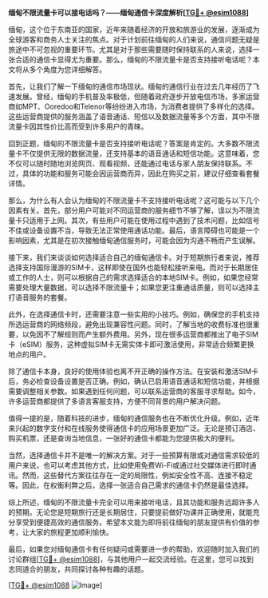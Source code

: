 **缅甸不限流量卡可以接电话吗？——缅甸通信卡深度解析[[TG💪+ @esim1088](https://t.me/s/esim1088)]**

缅甸，这个位于东南亚的国家，近年来随着经济的开放和旅游业的发展，逐渐成为全球游客和商务人士关注的焦点。对于计划前往缅甸的人们来说，通信问题无疑是旅途中不可忽视的重要环节。尤其是对于那些需要随时保持联系的人来说，选择一张合适的通信卡显得尤为重要。那么，缅甸的不限流量卡是否支持接听电话呢？本文将从多个角度为您详细解答。

首先，让我们了解一下缅甸的通信市场现状。缅甸的通信行业在过去几年经历了飞速发展。曾经，缅甸的手机普及率极低，但随着政府逐步开放电信市场，多家运营商如MPT、Ooredoo和Telenor等纷纷进入市场，为消费者提供了多样化的选择。这些运营商提供的服务涵盖了语音通话、短信以及数据流量等多个方面，其中不限流量卡因其性价比高而受到许多用户的青睐。

回到正题，缅甸的不限流量卡是否支持接听电话呢？答案是肯定的。大多数不限流量卡不仅提供无限的数据流量，还支持基本的语音通话和短信功能。这意味着，您不仅可以随时随地浏览网页、观看视频，还能通过电话与家人朋友保持联系。不过，具体的功能和服务可能会因运营商而异，因此在购买之前，建议仔细查看套餐详情。

那么，为什么有人会认为缅甸的不限流量卡不支持接听电话呢？这可能与以下几个因素有关。首先，部分用户可能对不同运营商的服务细节不够了解，误以为不限流量卡只适用于上网。其次，有些用户可能在使用过程中遇到了技术问题，比如信号不佳或设备设置不当，导致无法正常使用通话功能。最后，语言障碍也可能是一个影响因素，尤其是在初次接触缅甸通信服务时，可能会因为沟通不畅而产生误解。

接下来，我们来谈谈如何选择适合自己的缅甸通信卡。对于短期旅行者来说，推荐选择支持国际漫游的SIM卡，这样即使在国外也能轻松接听来电。而对于长期居住或工作的人士，则可以根据自己的需求选择适合的本地SIM卡。例如，如果您经常需要处理大量数据，可以选择不限流量卡；如果您更注重通话质量，则可以选择主打语音服务的套餐。

此外，在选择通信卡时，还需要注意一些实用的小技巧。例如，确保您的手机支持所选运营商的网络频段，避免出现兼容性问题。同时，了解当地的收费标准也很重要，以免因不了解规则而产生额外费用。另外，现在很多运营商都推出了电子SIM卡（eSIM）服务，这种虚拟SIM卡无需实体卡即可激活使用，非常适合频繁更换地点的用户。

除了通信卡本身，良好的使用体验也离不开正确的操作方法。在安装和激活SIM卡后，务必检查设备设置是否正确。例如，确认已启用语音通话和短信功能，并根据需要调整相关参数。如果遇到任何问题，可以联系运营商的客服寻求帮助。如今，许多运营商都提供了多语言客服支持，方便不同背景的用户解决问题。

值得一提的是，随着科技的进步，缅甸的通信服务也在不断优化升级。例如，近年来兴起的数字支付和在线服务使得通信卡的应用场景更加广泛。无论是预订酒店、购买机票，还是查询当地信息，一张好的通信卡都能为您提供极大的便利。

当然，选择通信卡并不是唯一的解决方案。对于一些预算有限或对通信需求较低的用户来说，也可以考虑其他方式，比如使用免费Wi-Fi或通过社交媒体进行即时通讯。然而，这些替代方案往往存在一定的局限性，例如安全性不高、连接不稳定等。因此，在权衡利弊之后，选择一张适合自己需求的通信卡仍然是最佳选择。

综上所述，缅甸的不限流量卡完全可以用来接听电话，且其功能和服务远超许多人的预期。无论您是短期旅行还是长期居住，只要提前做好功课并正确使用，就能充分享受到便捷高效的通信服务。希望本文能为即将前往缅甸的朋友提供有价值的参考，让大家的旅程更加顺利愉快。

最后，如果您对缅甸通信卡有任何疑问或需要进一步的帮助，欢迎随时加入我们的讨论群组[[TG💪+ @esim1088](https://t.me/s/esim1088)]，与其他用户一起交流经验。在这里，您可以找到志同道合的朋友，共同探讨各种有趣的话题。

[[TG💪+ @esim1088](https://t.me/s/esim1088) ![Image](https://i.postimg.cc/4NQfJmqS/Snipaste-2025-05-13-00-14-12.png)]